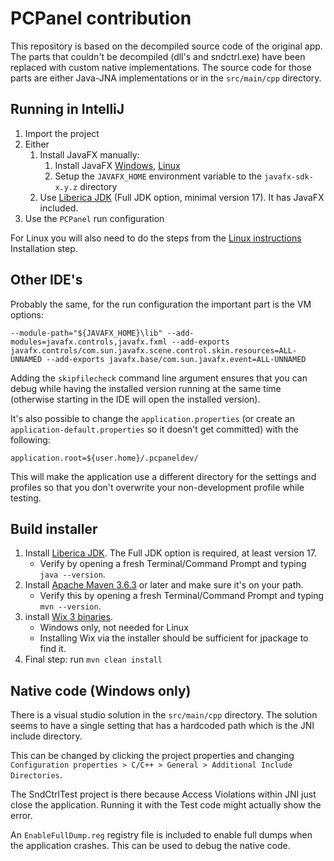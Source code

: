 # PCPanel contribution

This repository is based on the decompiled source code of the original app. The parts that couldn't be decompiled (dll's and sndctrl.exe)
have been replaced with custom native implementations. The source code for those parts are either Java-JNA implementations or in the
`src/main/cpp` directory.

## Running in IntelliJ

1. Import the project
1. Either
    1. Install JavaFX manually:
        1. Install JavaFX [Windows](https://download2.gluonhq.com/openjfx/18.0.2/openjfx-18.0.2_windows-x64_bin-sdk.zip), [Linux](https://download2.gluonhq.com/openjfx/18.0.2/openjfx-18.0.2_linux-x64_bin-sdk.zip)
        1. Setup the `JAVAFX_HOME` environment variable to the `javafx-sdk-x.y.z` directory
    1. Use [Liberica JDK](https://bell-sw.com/pages/downloads/) (Full JDK option, minimal version 17). It has JavaFX included.
1. Use the `PCPanel` run configuration

For Linux you will also need to do the steps from the [Linux instructions](linux.md) Installation step.

## Other IDE's

Probably the same, for the run configuration the important part is the VM options:

`--module-path="${JAVAFX_HOME}\lib" --add-modules=javafx.controls,javafx.fxml --add-exports javafx.controls/com.sun.javafx.scene.control.skin.resources=ALL-UNNAMED --add-exports javafx.base/com.sun.javafx.event=ALL-UNNAMED`

Adding the `skipfilecheck` command line argument ensures that you can debug while having the installed version running at the same time
(otherwise starting in the IDE will open the installed version).

It's also possible to change the `application.properties` (or create an `application-default.properties` so it doesn't get committed) with the following:

```properties
application.root=${user.home}/.pcpaneldev/
```

This will make the application use a different directory for the settings and profiles so that you don't overwrite your non-development profile while testing.

## Build installer

1. Install [Liberica JDK](https://bell-sw.com/pages/downloads/). The Full JDK option is required, at least version 17.
    - Verify by opening a fresh Terminal/Command Prompt and typing `java --version`.
1. Install [Apache Maven 3.6.3](http://maven.apache.org/install.html) or later and make sure it's on your path.
    - Verify this by opening a fresh Terminal/Command Prompt and typing `mvn --version`.
1. install [Wix 3 binaries](https://github.com/wixtoolset/wix3/releases/).
    - Windows only, not needed for Linux
    - Installing Wix via the installer should be sufficient for jpackage to find it.
1. Final step: run `mvn clean install`

## Native code (Windows only)

There is a visual studio solution in the `src/main/cpp` directory. The solution seems to have a single setting that has a hardcoded path
which is the JNI include directory.

This can be changed by clicking the project properties and changing `Configuration properties > C/C++ > General > Additional Include Directories`.

The SndCtrlTest project is there because Access Violations within JNI just close the application.
Running it with the Test code might actually show the error.

An `EnableFullDump.reg` registry file is included to enable full dumps when the application crashes. This can be used to debug the native code.
